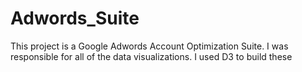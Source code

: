 Adwords_Suite
=============

This project is a Google Adwords Account Optimization Suite.  I was responsible for all of the data visualizations.  I used D3 to build these 
